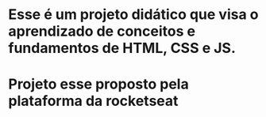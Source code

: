 # Esse é um projeto didático que visa o aprendizado de conceitos e fundamentos de HTML, CSS e JS.
# Projeto esse proposto pela plataforma da rocketseat
